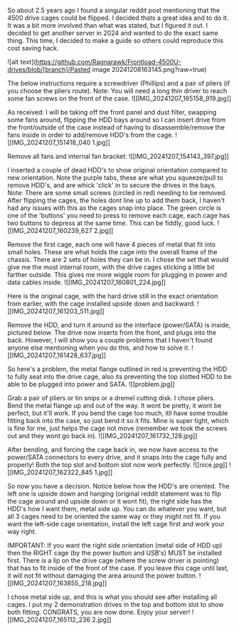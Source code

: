 So about 2.5 years ago I found a singular reddit post mentioning that the 4500 drive cages could be flipped. I decided thats a great idea and to do it. It was a bit more involved than what was stated, but I figured it out. I decided to get another server in 2024 and wanted to do the exact same thing. This time, I decided to make a guide so others could reproduce this cost saving hack.


![alt text](https://github.com/Ragnarawk/Frontload-4500U-drives/blob/[branch]/Pasted image 20241208163145.png?raw=true)

The below instructions require a screwdriver (Phillips) and a pair of pliers (if you choose the pliers route). Note: You will need a long thin driver to reach some fan screws on the front of the case.
![[IMG_20241207_165158_919.jpg]]


As received: I will be taking off the front panel and dust filter, swapping some fans around, flipping the HDD bays around so I can insert drive from the front/outside of the case instead of having to disassemble/remove the fans inside in order to add/remove HDD's from the cage.
![[IMG_20241207_151418_040 1.jpg]]


Remove all fans and internal fan bracket:
![[IMG_20241207_154143_397.jpg]]


I inserted a couple of dead HDD's to show original orientation compared to new orientation. Note the purple tabs, these are what you squeeze/pull to remove HDD's, and are whick 'click' in to secure the drives in the bays. Note: There are some small screws (circled in red) needing to be removed. After flipping the cages, the holes dont line up to add them back, I haven't had any issues with this as the cages snap into place. 
The green circle is one of the 'buttons' you need to press to remove each cage, each cage has two buttons to depress at the same time. This can be fiddly, good luck.
![[IMG_20241207_160239_627 2.jpg]]


Remove the first cage, each one will have 4 pieces of metal that fit into small holes. These are what holds the cage into the overall frame of the chassis. There are 2 sets of holes they can be in. I chose the set that would give me the most internal room, with the drive cages sticking a little bit farther outside. This gives me more wiggle room for plugging in power and data cables inside.
![[IMG_20241207_160801_224.jpg]]


Here is the original cage, with the hard drive still in the exact orientation from earlier, with the cage installed upside down and backward.
![[IMG_20241207_161203_511.jpg]]


Remove the HDD, and turn it around so the interface (power/SATA) is inside, pictured below. The drive now inserts from the front, and plugs into the back. However, I will show you a couple problems that I haven't found anyone else mentioning when you do this, and how to solve it.
![[IMG_20241207_161428_637.jpg]]


So here's a problem, the metal flange outlined in red is preventing the HDD to fully seat into the drive cage, also its preventing the top slotted HDD to be able to be plugged into power and SATA.
![[problem.jpg]]


Grab a pair of pliers or tin snips or a dremel cutting disk. I chose pliers. Bend the metal flange up and out of the way. It wont be pretty, it wont be perfect, but it'll work. If you bend the cage too much, itll have  some trouble fitting back into the case, so just bend it so it fits. Mine is super tight, which is fine for me, just helps the cage not move (remember we took the screws out and they wont go back in).
![[IMG_20241207_161732_128.jpg]]


After bending, and forcing the cage back in, we now have access to the power/SATA connectors to every drive, and it snaps into the cage fully and properly! Both the top slot and bottom slot now work perfectly.
![[nice.jpg]]
![[IMG_20241207_162322_845 1.jpg]]


So now you have a decision. Notice below how the HDD's are oriented. The left one is upside down and hanging (original reddit statement was to flip the cage around and upside down or it wont fit), the right side has the HDD's how I want them, metal side up. You can do whatever you want, but all 3 cages need to be oriented the same way or they might not fit.
If you want the left-side cage orientation, install the left cage first and work your way right.

IMPORTANT: If you want the right side orientation (metal side of HDD up) then the RIGHT cage (by the power button and USB's) MUST be installed first. There is a lip on the drive cage (where the screw driver is pointing) that has to fit inside of the front of the case.
If you leave this cage until last, it will not fit without damaging the area around the power button.
![[IMG_20241207_163855_218.jpg]]


I chose metal side up, and this is what you should see after installing all cages. I put my 2 demonstration drives in the top and bottom slot to show both fitting.
CONGRATS, you are now done. Enjoy your server!
![[IMG_20241207_165112_236 2.jpg]]
